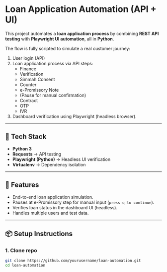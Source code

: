 # Loan Application Automation (API + UI)

This project automates a **loan application process** by combining **REST API testing** with **Playwright UI automation**, all in **Python**.  

The flow is fully scripted to simulate a real customer journey:
1. User login (API)
2. Loan application process via API steps:
   - Finance
   - Verification
   - Simmah Consent
   - Counter
   - e-Promissory Note
   - (Pause for manual confirmation)
   - Contract
   - OTP
   - IVR
3. Dashboard verification using Playwright (headless browser).

---

## 🔧 Tech Stack
- **Python 3**
- **Requests** → API testing  
- **Playwright (Python)** → Headless UI verification  
- **Virtualenv** → Dependency isolation  

---

## 🚀 Features
- End-to-end loan application simulation.  
- Pauses at e-Promissory step for manual input (`press q to continue`).  
- Verifies loan status in the dashboard UI (headless).  
- Handles multiple users and test data.  

---

## 📦 Setup Instructions

### 1. Clone repo
```bash
git clone https://github.com/yourusername/loan-automation.git
cd loan-automation
